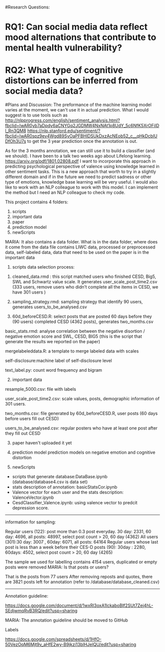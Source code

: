 #Research Questions:

# RQ1: Can social media data reflect mood alternations that contribute to mental health vulnerability? 

# RQ2: What type of cognitive distortions can be inferred from social media data?

#Plans and Discussion:
The preformance of the machine learning model varies at the moment, we can't use it in actual prediction. What I would suggest is to use tools such as http://nlpprogress.com/english/sentiment_analysis.html?fbclid=IwAR0yb7aDpdy6aCNYGq2JGDMW4NxNAt1p8UdY_5c6NfK5XrOFiIDl_Rn3QM8  https://nlp.stanford.edu/sentiment/?fbclid=IwAR0spz9ev4Wgd89SyOaPFBHlDSUkDxzAcNEob52_c__qHkDcblUDfOh3U7s
to get the 3 year prediction once the annotation is out.  

As for the 3 months annotation, we can still use it to build a classifier (and we should). I have been to a talk two weeks ago about Lifelong learning. https://arxiv.org/pdf/1801.02808.pdf I want to incorporate this approach in predicting psychological perspective of valence using knowledge learned in other sentiment tasks. This is a new approach that worth to try in a slightly different domain and if in the future we need to predict sadness or other type of emotions, knowledge base learning will be very useful. I would also like to work with an NLP colleague to work with this model. I can implement the method but I need an NLP colleague to check my code.

This project contains 4 folders:

1. scripts 
2. important data
3. paper
4. prediction model
5. newScripts

MARIA: It also contains a data folder. What is in the data folder, where does it come from 
the data file contains LIWC data, processed or preprocessed data, self-labeled data, data that need to be used on the paper is in the important data


1. scripts
data selection process: 

1) cleaned_data.rmd : this script matched users who finished CESD, Big5, SWL and Schwartz value scale. It generates user_scale_post_time2.csv (333 users, remove users who didn’t complete all the items in CESD, we have 301 users )

2) sampling_strategy.rmd: sampling strategy that identify 90 users, generates users_to_be_analysed.csv

3) 60d_beforeCESD.R: select posts that are posted 60 days before they (90 users) completed CESD (4362 posts), generates two_months.csv

basic_stats.rmd: analyse correlation between the negative disortion / negative emotion score and SWL, CESD, BIG5  (this is the script that generate the results we reported on the paper)

mergelabeleddata.R: a template to merge labeled data with scales

self-disclosure:machine label of self-disclosure level

text_label.py: count word frequency and bigram 

2. important data

resample_5000.csv: file with labels

user_scale_post_time2.csv: scale values, posts, demographic information of 301 users.

two_months.csv: file generated by 60d_beforeCESD.R, user posts (60 days before users fill out CESD)

users_to_be_analysed.csv: regular posters who have at least one post after they fill out CESD

3. paper
haven't uploaded it yet

4. prediction model
prediction models on negative emotion and cognitive distortion

5. newScripts
* scripts that generate database:DataBase.ipynb (database/database4.csv is data set)
* stats description of annotation: basicStatsCor.ipynb
* Valence vector for each user and the stats description: ValenceVector.ipynb
* CesdClassifier_Valence.ipynb: using valence vector to predcit depression score. 

-----------
information for sampling:

Regular users (122): post more than 0.3 post everyday.  30 day: 2331, 60 day: 4696, all posts: 48997, select post count > 20, 60 day (4362)
All users (301):30 day: 3007 , 60day: 6071, all posts: 64164
Regular users whose last post is less than a week before their CES-D posts (90):
30day : 2280,  60days: 4502,  select post count > 20, 60 day (4265)


The sample we used for labelling contains 4154 users, duplicated or empty posts were removed
MARIA: Is that posts or users? 

That is the posts from 77 users
After removing reposts and quotes, there are 3821 posts left for annotation (refer to /database/database_cleaned.csv)

-------

Annotation guideline:

https://docs.google.com/document/d/1wxRl3oxA1lckaboBIf2SUt7Zej4hL-SEdjwmqRvB3RQ/edit?usp=sharing

MARIA: The annotation guideline should be moved to GitHub


Labels

https://docs.google.com/spreadsheets/d/1HfO-50VezOqM6Mjt9v_aHfE2wy-B9jkzi13blHJelQU/edit?usp=sharing
